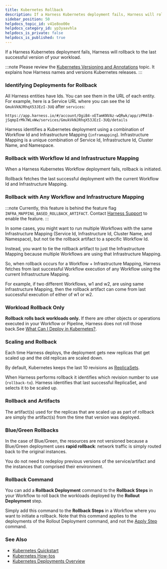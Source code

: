 ```yaml
---
title: Kubernetes Rollback
description: If a Harness Kubernetes deployment fails, Harness will rollback to the last successful version of your workload. Please review the Kubernetes Versioning and Annotations topic. It explains how Harness…
sidebar_position: 50
helpdocs_topic_id: v41e8oo00e
helpdocs_category_id: yp3yaavhla
helpdocs_is_private: false
helpdocs_is_published: true
---
```


If a Harness Kubernetes deployment fails, Harness will rollback to the last successful version of your workload.

:::note 
Please review the [Kubernetes Versioning and Annotations](versioning-and-annotations.md) topic. It explains how Harness names and versions Kubernetes releases.
:::

### Identifying Deployments for Rollback

All Harness entities have Ids. You can see them in the URL of each entity. For example, here is a Service URL where you can see the Id `GmukVkNJRhqX53JEzI-3UQ` after `services`:


```
https://app.harness.io/#/account/OgiB4-xETamKNVAz-wQRwk/app/zPM4lB-jSqmpIrMk7WLvWw/services/GmukVkNJRhqX53JEzI-3UQ/details
```
Harness identifies a Kubernetes deployment using a combination of Workflow Id and Infrastructure Mapping (`inframapping`). Infrastructure Mapping is a unique combination of Service Id, Infrastructure Id, Cluster Name, and Namespace.

### Rollback with Workflow Id and Infrastructure Mapping

When a Harness Kubernetes Workflow deployment fails, rollback is initiated. 

Rollback fetches the last successful deployment with the current Workflow Id and Infrastructure Mapping.

### Rollback with Any Workflow and Infrastructure Mapping

:::note 
Currently, this feature is behind the feature flag `INFRA_MAPPING_BASED_ROLLBACK_ARTIFACT`. Contact [Harness Support](mailto:support@harness.io) to enable the feature.
:::

In some cases, you might want to run multiple Workflows with the same Infrastructure Mapping (Service Id, Infrastructure Id, Cluster Name, and Namespace), but not tie the rollback artifact to a specific Workflow Id.

Instead, you want to tie the rollback artifact to just the Infrastructure Mapping because multiple Workflows are using that Infrastructure Mapping.

So, when rollback occurs for a Workflow + Infrastructure Mapping, Harness fetches from last successful Workflow execution of any Workflow using the current Infrastructure Mapping.

For example, if two different Workflows, w1 and w2, are using same Infrastructure Mapping, then the rollback artifact can come from last successful execution of either of w1 or w2.

### Workload Rollback Only

**Rollback rolls back workloads only.** If there are other objects or operations executed in your Workflow or Pipeline, Harness does not roll those back.See [What Can I Deploy in Kubernetes?](what-can-i-deploy-in-kubernetes.md).

### Scaling and Rollback

Each time Harness deploys, the deployment gets new replicas that get scaled up and the old replicas are scaled down.

By default, Kubernetes keeps the last 10 revisions as [ReplicaSets](https://kubernetes.io/docs/concepts/workloads/controllers/replicaset/).

When Harness performs rollback it identifies which revision number to use (`rollback-to`). Harness identifies that last successful ReplicaSet, and selects it to be scaled up.

### Rollback and Artifacts

The artifact(s) used for the replicas that are scaled up as part of rollback are simply the artifact(s) from the time that version was deployed.

### Blue/Green Rollbacks

In the case of Blue/Green, the resources are not versioned because a Blue/Green deployment uses **rapid rollback**: network traffic is simply routed back to the original instances.

You do not need to redeploy previous versions of the service/artifact and the instances that comprised their environment.

### Rollback Command

You can add a **Rollback Deployment** command to the **Rollback Steps** in your Workflow to roll back the workloads deployed by the **Rollout Deployment** step.

Simply add this command to the **Rollback Steps** in a Workflow where you want to initiate a rollback. Note that this command applies to the deployments of the Rollout Deployment command, and not the [Apply Step](../../../../continuous-delivery/kubernetes-deployments/deploy-manifests-separately-using-apply-step.md) command.

### See Also

* [Kubernetes Quickstart](https://docs.harness.io/article/7in9z2boh6-kubernetes-quickstart)
* [Kubernetes How-tos](../../../../continuous-delivery/kubernetes-deployments/kubernetes-deployments-overview.md)
* [Kubernetes Deployments Overview](../../../../continuous-delivery/concepts-cd/deployment-types/kubernetes-overview.md)

